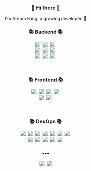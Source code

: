 <!--![header](https://capsule-render.vercel.app/api?type=slice&color=30A9DE&height=170&section=header&text=Iron%20Areum&fontColor=090707&fontAlignX=45&fontAlignY=65&fontSize=100) -->



<h3 align="center"> 👋 Hi there 👋 </h3>
<p align="center">
I'm Areum Kang, a growing developer. 🌱 <br>
<!--  ✨ -->
</p>


<h3 align="center">📚 Backend 📚</h3>
<p align="center">
  <img src="https://img.shields.io/badge/-Java-blueviolet"/>&nbsp  
  <img src="https://img.shields.io/badge/-Python-blueviolet"/>&nbsp 
  <img src="https://img.shields.io/badge/-Oracle SQL-blue"/>&nbsp
  <br>
  <img src="https://img.shields.io/badge/-Spring F/W-black"/>&nbsp
  <img src="https://img.shields.io/badge/-DevOn F/W-black"/>&nbsp
  <img src="https://img.shields.io/badge/-Junit4-black"/>&nbsp
  <br>
  <img src="https://img.shields.io/badge/-Eclipse-black"/>&nbsp
  <img src="https://img.shields.io/badge/-Visual Studio Code-black"/>&nbsp
  <img src="https://img.shields.io/badge/-Pycharm-black"/>&nbsp
</p> 
<br>
<h3 align="center">📚 Frontend 📚</h3>
<p align="center">
  <img src="https://img.shields.io/badge/-Java Script(ES6)-orange"/>&nbsp
  <img src="https://img.shields.io/badge/-Vue.js-orange"/>&nbsp
  <img src="https://img.shields.io/badge/-HTML-orange"/>&nbsp
  <img src="https://img.shields.io/badge/-CSS-orange"/>&nbsp
  <br>
  <img src="https://img.shields.io/badge/-xFrame-black"/>&nbsp
  <img src="https://img.shields.io/badge/-Nexacro-black"/>&nbsp
</p>
<br>
<h3 align="center">📚 DevOps 📚</h3>
<p align="center">
  <img src="https://img.shields.io/badge/-Jira-brightgreen"/>&nbsp
  <img src="https://img.shields.io/badge/-Confluence-brightgreen"/>&nbsp
  <img src="https://img.shields.io/badge/-Git-brightgreen"/>&nbsp
  <img src="https://img.shields.io/badge/-SVN-brightgreen"/>&nbsp
  <img src="https://img.shields.io/badge/-Bamboo-brightgreen"/>&nbsp
  <img src="https://img.shields.io/badge/-Meta-brightgreen"/>&nbsp
  <img src="https://img.shields.io/badge/-EZJobs-brightgreen"/>&nbsp
  <br>
  <img src="https://img.shields.io/badge/-Kibana-black"/>&nbsp
  <img src="https://img.shields.io/badge/-Jennifer-black"/>&nbsp
  <img src="https://img.shields.io/badge/-ControlM-black"/>&nbsp
  <img src="https://img.shields.io/badge/-Linux-black"/>&nbsp
  <img src="https://img.shields.io/badge/-Teams-yellowgreen"/>&nbsp
  <br>
</p>




<!-- projects -->
<!-- [![Repository Card](https://widget.realdeveloper.pro/api/card?user=ironareum&repo=Spring_study2021)](https://github.com/ironareum/Spring_study2021.git) -->



<h3 align="center">•••</h3>
<p align="center">
  <!--   <a href=""><img src="https://img.shields.io/badge/Tech%20Blog-262626?style=flat-square&logo=D-Wave Systems&logoColor=white&link="/></a>&nbsp -->
    <a href="https://ironareum.tistory.com/"><img src="https://img.shields.io/badge/Tech%20Blog-11B48A?style=flat-square&logo=Instagram&logoColor=white&link="/></a>&nbsp 
  
  <a href="mailto:areumkang87@gmail.com">
      <img src="https://img.shields.io/badge/Gmail-d14836?style=flat-square&logo=Gmail&logoColor=white&link=mailto:areumkang87@gmail.com"/>    
  </a>
</p>



<!--
**ironareum/ironareum** is a ✨ _special_ ✨ repository because its `README.md` (this file) appears on your GitHub profile.

Here are some ideas to get you started:

- 🔭 I’m currently working on ...
- 🌱 I’m currently learning ...
- 👯 I’m looking to collaborate on ...
- 🤔 I’m looking for help with ...
- 💬 Ask me about ...
- 📫 How to reach me: ...
- 😄 Pronouns: ...
- ⚡ Fun fact: ...
-->
